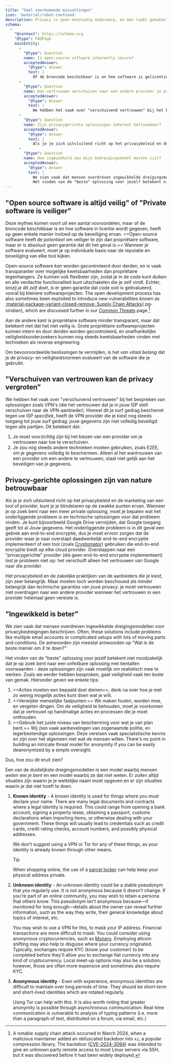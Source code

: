 ```yaml
---
title: "Veel voorkomende misvattingen"
icon: 'material/robot-confused'
description: Privacy is geen eenvoudig onderwerp, en men raakt gemakkelijk verstrikt in marketingclaims en andere desinformatie.
schema:
  - 
    "@context": https://schema.org
    "@type": FAQPage
    mainEntity:
      - 
        "@type": Question
        name: Is open-source software inherently secure?
        acceptedAnswer:
          "@type": Answer
          text: |
            Of de broncode beschikbaar is en hoe software is gelicentieerd, heeft op geen enkele manier invloed op de veiligheid ervan. Open-source software kan veiliger zijn dan private software, maar er is geen enkele garantie dat dit het geval is. Wanneer je software evalueert, moet je op individuele basis kijken naar de reputatie en beveiliging van elk hulpmiddel.
      - 
        "@type": Question
        name: Kan vertrouwen verschuiven naar een andere provider je privacy verbeteren?
        acceptedAnswer:
          "@type": Answer
          text: |
            We hebben het vaak over "verschuivend vertrouwen" bij het bespreken van oplossingen zoals VPN's (die het vertrouwen dat je in jouw ISP stelt verschuiven naar de VPN-aanbieder). Hiermee worden jouw internetgegevens speciaal door je internetprovider beschermd. de VPN-provider die je kiest heeft nog steeds toegang totjouw browsergegevens: jouw gegevens zijn niet volledig beveiligd voor alle partijen.
      - 
        "@type": Question
        name: Zijn privacygerichte oplossingen inherent betrouwbaar?
        acceptedAnswer:
          "@type": Answer
          text: |
            Als je je zich uitsluitend richt op het privacybeleid en de marketing van een tool of provider, kunt je je blindstaren op de zwakke punten ervan. Wanneer je op zoek bent naar een meer private oplossing, moet je bepalen wat het onderliggende probleem is en technische oplossingen voor dat probleem vinden. Je kunt bijvoorbeeld Google Drive vermijden, dat Google toegang geeft tot al Jouw gegevens. Het onderliggende probleem in dit geval is een gebrek aan E2EE, dus je moet ervoor zorgen dat de provider waarnaar je overstapt daadwerkelijk E2EE implementeert, of een tool gebruiken (zoals Cryptomator) die E2EE biedt op elke cloud provider. Overstappen naar een "privacygerichte" provider (die geen end-to-end encryptie implementeert) lost je probleem niet op: het verschuift alleen het vertrouwen van Google naar die provider.
      - 
        "@type": Question
        name: Hoe ingewikkeld zou mijn bedreigingsmodel moeten zijn?
        acceptedAnswer:
          "@type": Answer
          text: |
            We zien vaak dat mensen overdreven ingewikkelde dreigingsmodellen voor privacybedreigingen beschrijven. Vaak omvatten deze oplossingen problemen zoals veel verschillende e-mailaccounts of ingewikkelde opstellingen met veel bewegende delen en voorwaarden. De antwoorden zijn meestal antwoorden op "Wat is de beste manier om X te doen?"
            Het vinden van de "beste" oplossing voor jezelf betekent niet noodzakelijk dat je op zoek bent naar een onfeilbare oplossing met tientallen voorwaarden - deze oplossingen zijn vaak moeilijk om realistisch mee te werken. Zoals we eerder hebben besproken, gaat veiligheid vaak ten koste van gemak.
---
```


## "Open source software is altijd veilig" of "Private software is veiliger"

Deze mythes komen voort uit een aantal vooroordelen, maar of de broncode beschikbaar is en hoe software in licentie wordt gegeven, heeft op geen enkele manier invloed op de beveiliging ervan. ==Open-source software heeft de *potentieel* om veiliger te zijn dan propriëtaire software, maar er is absoluut geen garantie dat dit het geval is.== Wanneer je software evalueert, moet je op individuele basis naar de reputatie en beveiliging van elke tool kijken.

Open-source software *kan* worden gecontroleerd door derden, en is vaak transparanter over mogelijke kwetsbaarheden dan propriëtaire tegenhangers. Ze kunnen ook flexibeler zijn, zodat je in de code kunt duiken en alle verdachte functionaliteit kunt uitschakelen die je zelf vindt. Echter, *tenzij je dit zelf doet*, is er geen garantie dat code ooit is geëvalueerd, vooral bij kleinere softwareprojecten. The open development process has also sometimes been exploited to introduce new vulnerabilities known as [:material-package-variant-closed-remove: Supply Chain Attacks](common-threats.md#attacks-against-certain-organizations ""){.pg-viridian}, which are discussed further in our [Common Threats](common-threats.md) page.[^1]

Aan de andere kant is propriëtaire software minder transparant, maar dat betekent niet dat het niet veilig is. Grote propriëtaire softwareprojecten kunnen intern en door derden worden gecontroleerd, en onafhankelijke veiligheidsonderzoekers kunnen nog steeds kwetsbaarheden vinden met technieken als reverse engineering.

Om bevooroordeelde beslissingen te vermijden, is het *van vitaal belang* dat je de privacy- en veiligheidsnormen evalueert van de software die je gebruikt.

## "Verschuiven van vertrouwen kan de privacy vergroten"

We hebben het vaak over "verschuivend vertrouwen" bij het bespreken van oplossingen zoals VPN's (die het vertrouwen dat je in jouw ISP stelt verschuiven naar de VPN-aanbieder). Hoewel dit je surf gedrag beschermt tegen uw ISP *specifiek*, heeft de VPN provider die je kiest nog steeds toegang tot jouw surf gedrag: jouw gegevens zijn niet volledig beveiligd tegen alle partijen. Dit betekent dat:

1. Je moet voorzichtig zijn bij het kiezen van een provider om je vertrouwen naar toe te verschuiven.
2. Je zou nog steeds andere technieken moeten gebruiken, zoals E2EE, om je gegevens volledig te beschermen. Alleen al het wantrouwen van een provider om een andere te vertrouwen, staat niet gelijk aan het beveiligen van je gegevens.

## Privacy-gerichte oplossingen zijn van nature betrouwbaar

Als je je zich uitsluitend richt op het privacybeleid en de marketing van een tool of provider, kunt je je blindstaren op de zwakke punten ervan. Wanneer je op zoek bent naar een meer private oplossing, moet je bepalen wat het onderliggende probleem is en technische oplossingen voor dat probleem vinden. Je kunt bijvoorbeeld Google Drive vermijden, dat Google toegang geeft tot al Jouw gegevens. Het onderliggende probleem is in dit geval een gebrek aan end-to-end encryptie, dus je moet ervoor zorgen dat de provider waar je naar overstapt daadwerkelijk end-to-end encryptie implementeert of een tool (zoals [Cryptomator](../encryption.md#cryptomator-cloud)) gebruiken die end-to-end encryptie biedt op elke cloud provider. Overstappen naar een "privacygerichte" provider (die geen end-to-end encryptie implementeert) lost je probleem niet op: het verschuift alleen het vertrouwen van Google naar die provider.

Het privacybeleid en de zakelijke praktijken van de aanbieders die je kiest, zijn zeer belangrijk. Maar moeten toch worden beschouwd als minder belangrijk dan technische garanties van jouw privacy: je moet vertrouwen niet overdragen naar een andere provider wanneer het vertrouwen in een provider helemaal geen vereiste is.

## "Ingewikkeld is beter"

We zien vaak dat mensen overdreven ingewikkelde dreigingsmodellen voor privacybedreigingen beschrijven. Often, these solutions include problems like multiple email accounts or complicated setups with lots of moving parts and conditions. De antwoorden zijn meestal antwoorden op "Wat is de beste manier om *X* te doen?"

Het vinden van de "beste" oplossing voor jezelf betekent niet noodzakelijk dat je op zoek bent naar een onfeilbare oplossing met tientallen voorwaarden - deze oplossingen zijn vaak moeilijk om realistisch mee te werken. Zoals we eerder hebben besproken, gaat veiligheid vaak ten koste van gemak. Hieronder geven we enkele tips:

1. ==Acties moeten een bepaald doel dienen==, denk na over hoe je met zo weinig mogelijk acties kunt doen wat je wilt.
2. ==Verwijder menselijke faalpunten:== We maken fouten, worden moe, en vergeten dingen. Om de veiligheid te behouden, moet je voorkomen dat je vertrouwt op handmatige acties en processen die je moet onthouden.
3. ==Gebruik het juiste niveau van bescherming voor wat je van plan bent.== Wij zien vaak aanbevelingen van zogenaamde politie, en legerbestendige oplossingen. Deze vereisen vaak specialistische kennis en zijn over het algemeen niet wat de mensen willen. There's no point in building an intricate threat model for anonymity if you can be easily deanonymized by a simple oversight.

Dus, hoe zou dit eruit zien?

Een van de duidelijkste dreigingsmodellen is een model waarbij mensen *weten wie je bent* en een model waarbij ze dat niet weten. Er zullen altijd situaties zijn waarin je je wettelijke naam moet opgeven en er zijn situaties waarin je dat niet hoeft te doen.

1. **Known identity** - A known identity is used for things where you must declare your name. There are many legal documents and contracts where a legal identity is required. This could range from opening a bank account, signing a property lease, obtaining a passport, customs declarations when importing items, or otherwise dealing with your government. These things will usually lead to credentials such as credit cards, credit rating checks, account numbers, and possibly physical addresses.

    We don't suggest using a VPN or Tor for any of these things, as your identity is already known through other means.

    <div class="admonition tip" markdown>
    <p class="admonition-title">Tip</p>

    When shopping online, the use of a [parcel locker](https://en.wikipedia.org/wiki/Parcel_locker) can help keep your physical address private.

    </div>

2. **Unknown identity** - An unknown identity could be a stable pseudonym that you regularly use. It is not anonymous because it doesn't change. If you're part of an online community, you may wish to retain a persona that others know. This pseudonym isn't anonymous because—if monitored for long enough—details about the owner can reveal further information, such as the way they write, their general knowledge about topics of interest, etc.

    You may wish to use a VPN for this, to mask your IP address. Financial transactions are more difficult to mask: You could consider using anonymous cryptocurrencies, such as [Monero](../cryptocurrency.md#monero). Employing altcoin shifting may also help to disguise where your currency originated. Typically, exchanges require KYC (know your customer) to be completed before they'll allow you to exchange fiat currency into any kind of cryptocurrency. Local meet-up options may also be a solution; however, those are often more expensive and sometimes also require KYC.

3. **Anonymous identity** - Even with experience, anonymous identities are difficult to maintain over long periods of time. They should be short-term and short-lived identities which are rotated regularly.

    Using Tor can help with this. It is also worth noting that greater anonymity is possible through asynchronous communication: Real-time communication is vulnerable to analysis of typing patterns (i.e. more than a paragraph of text, distributed on a forum, via email, etc.)

[^1]: A notable supply chain attack occurred in March 2024, when a malicious maintainer added an obfuscated backdoor into `xz`, a popular compression library. The backdoor ([CVE-2024-3094](https://cve.org/CVERecord?id=CVE-2024-3094)) was intended to give an unknown party remote access to most Linux servers via SSH, but it was discovered before it had been widely deployed.
